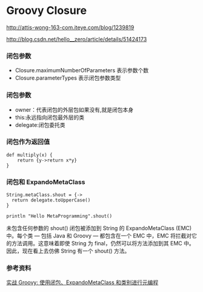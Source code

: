 # Groovy Closure

http://attis-wong-163-com.iteye.com/blog/1239819

http://blog.csdn.net/hello__zero/article/details/51424173


### 闭包参数

* Closure.maximumNumberOfParameters 表示参数个数
* Closure.parameterTypes 表示闭包参数类型


### 闭包参数
* owner：代表闭包的外层包如果没有,就是闭包本身
* this:永远指向闭包最外层的类
* delegate:闭包委托类


### 闭包作为返回值

	def multiply(x) {
		return {y->return x*y}
	}
	
	
### 闭包和 ExpandoMetaClass

```
String.metaClass.shout = {->
  return delegate.toUpperCase()
}

println "Hello MetaProgramming".shout()

```


未包含任何参数的 shout() 闭包被添加到 String 的 ExpandoMetaClass (EMC) 中。每个类 — 包括 Java 和 Groovy — 都包含在一个 EMC 中，EMC 将拦截对它的方法调用。这意味着即使 String 为 final，仍然可以将方法添加到其 EMC 中。因此，现在看上去仿佛 String 有一个 shout() 方法。



### 参考资料
[实战 Groovy: 使用闭包、ExpandoMetaClass 和类别进行元编程](http://www.ibm.com/developerworks/cn/java/j-pg06239.html)
	